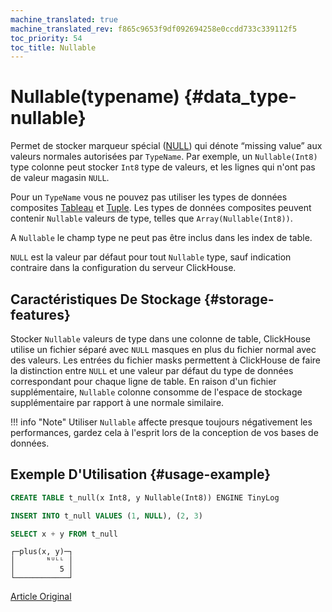 ```yaml
---
machine_translated: true
machine_translated_rev: f865c9653f9df092694258e0ccdd733c339112f5
toc_priority: 54
toc_title: Nullable
---
```


# Nullable(typename) {#data_type-nullable}

Permet de stocker marqueur spécial ([NULL](../../sql_reference/syntax.md)) qui dénote “missing value” aux valeurs normales autorisées par `TypeName`. Par exemple, un `Nullable(Int8)` type colonne peut stocker `Int8` type de valeurs, et les lignes qui n'ont pas de valeur magasin `NULL`.

Pour un `TypeName` vous ne pouvez pas utiliser les types de données composites [Tableau](array.md) et [Tuple](tuple.md). Les types de données composites peuvent contenir `Nullable` valeurs de type, telles que `Array(Nullable(Int8))`.

A `Nullable` le champ type ne peut pas être inclus dans les index de table.

`NULL` est la valeur par défaut pour tout `Nullable` type, sauf indication contraire dans la configuration du serveur ClickHouse.

## Caractéristiques De Stockage {#storage-features}

Stocker `Nullable` valeurs de type dans une colonne de table, ClickHouse utilise un fichier séparé avec `NULL` masques en plus du fichier normal avec des valeurs. Les entrées du fichier masks permettent à ClickHouse de faire la distinction entre `NULL` et une valeur par défaut du type de données correspondant pour chaque ligne de table. En raison d'un fichier supplémentaire, `Nullable` colonne consomme de l'espace de stockage supplémentaire par rapport à une normale similaire.

!!! info "Note"
    Utiliser `Nullable` affecte presque toujours négativement les performances, gardez cela à l'esprit lors de la conception de vos bases de données.

## Exemple D'Utilisation {#usage-example}

``` sql
CREATE TABLE t_null(x Int8, y Nullable(Int8)) ENGINE TinyLog
```

``` sql
INSERT INTO t_null VALUES (1, NULL), (2, 3)
```

``` sql
SELECT x + y FROM t_null
```

``` text
┌─plus(x, y)─┐
│       ᴺᵁᴸᴸ │
│          5 │
└────────────┘
```

[Article Original](https://clickhouse.tech/docs/en/data_types/nullable/) <!--hide-->
